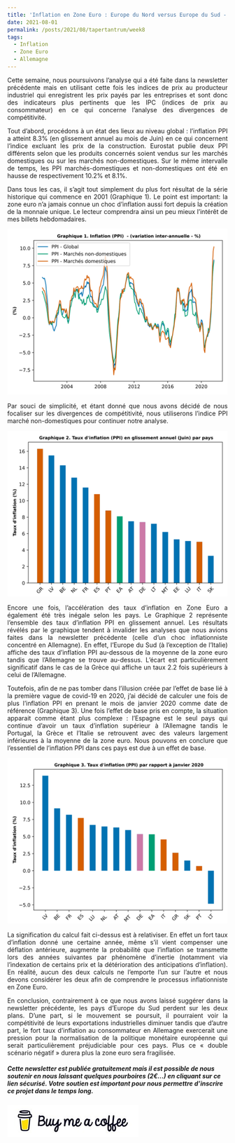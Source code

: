 ```yaml
---
title: 'Inflation en Zone Euro : Europe du Nord versus Europe du Sud - 2ème Partie'
date: 2021-08-01
permalink: /posts/2021/08/tapertantrum/week8
tags:
  - Inflation
  - Zone Euro
  - Allemagne
---
```


<p style="text-align: justify"> Cette semaine, nous poursuivons l’analyse qui a été faite dans la newsletter précédente mais en utilisant cette fois les indices de prix au producteur industriel qui enregistrent les prix payés par les entreprises et sont donc des indicateurs plus pertinents que les IPC (indices de prix au consommateur) en ce qui concerne l’analyse des divergences de compétitivité. </p>

<p style='text-align: justify;'> Tout d’abord, procédons à un état des lieux au niveau global : l’inflation PPI a atteint 8.3% (en glissement annuel au mois de Juin) en ce qui concernent l’indice excluant les prix de la construction. Eurostat publie deux PPI différents selon que les produits concernés soient vendus sur les marchés domestiques ou sur les marchés non-domestiques. Sur le même intervalle de temps, les PPI marchés-domestiques et non-domestiques ont été en hausse de respectivement 10.2% et 8.1%.</p>

<p style='text-align: justify;'> Dans tous les cas, il s’agit tout simplement du plus fort résultat de la série historique qui commence en 2001 (Graphique 1). Le point est important: la zone euro n’a jamais connue un choc d’inflation aussi fort depuis la création de la monnaie unique. Le lecteur comprendra ainsi un peu mieux l’intérêt de mes billets hebdomadaires. </p>

![image](https://raw.githubusercontent.com/ASLlohmann/asllohmann.github.io/master/_posts/images/Figure_1_issue8.svg)

<p style='text-align: justify;'> Par souci de simplicité, et étant donné que nous avons décidé de nous focaliser sur les divergences de compétitivité, nous utiliserons l’indice PPI marché non-domestiques pour continuer notre analyse. </p>

![image](https://raw.githubusercontent.com/ASLlohmann/asllohmann.github.io/master/_posts/images/Figure_2_issue8.svg)

<p style='text-align: justify;'> Encore une fois, l’accélération des taux d’inflation en Zone Euro a également été très inégale selon les pays. Le Graphique 2 représente l’ensemble des taux d’inflation PPI en glissement annuel. Les résultats révélés par le graphique tendent à invalider les analyses que nous avions faites dans la newsletter précédente (celle d’un choc inflationniste concentré en Allemagne). En effet, l’Europe du Sud (à l’exception de l’Italie) affiche des taux d’inflation PPI au-dessous de la moyenne de la zone euro tandis que l’Allemagne se trouve au-dessus. L’écart est particulièrement significatif dans le cas de la Grèce qui affiche un taux 2.2 fois supérieurs à celui de l’Allemagne.</p>

<p style='text-align: justify;'> Toutefois, afin de ne pas tomber dans l’illusion créée par l’effet de base lié à la première vague  de covid-19 en 2020, j’ai décidé de calculer une fois de plus l’inflation PPI en prenant le mois de janvier 2020 comme date de référence (Graphique 3). Une fois l’effet de base pris en compte, la situation apparait comme étant plus complexe : l’Espagne est le seul pays qui continue d’avoir un taux d’inflation supérieur à l’Allemagne tandis le Portugal, la Grèce et l’Italie se retrouvent avec des valeurs largement inférieures à la moyenne de la zone euro. Nous pouvons en conclure que l’essentiel de l’inflation PPI dans ces pays est due à un effet de base.  </p>

![image](https://raw.githubusercontent.com/ASLlohmann/asllohmann.github.io/master/_posts/images/Figure_3_issue8.svg)

<p style='text-align: justify;'> La signification du calcul fait ci-dessus est à relativiser. En effet un fort taux d’inflation donné une certaine année, même s’il vient compenser une déflation antérieure, augmente la probabilité que l’inflation se transmette lors des années suivantes par phénomène d’inertie (notamment via l’indexation de certains prix et la détérioration des anticipations d’inflation). En réalité, aucun des deux calculs ne l’emporte l’un sur l’autre et nous devons considérer les deux afin de comprendre le processus inflationniste en Zone Euro.  </p>

<p style='text-align: justify;'> En conclusion, contrairement à ce que nous avons laissé suggérer dans la newsletter précédente, les pays d’Europe du Sud perdent sur les deux plans. D’une part, si le mouvement se poursuit, il pourraient voir la compétitivité de leurs exportations industrielles diminuer tandis que d’autre part, le fort taux d’inflation au consommateur en Allemagne exercerait une pression pour la normalisation de la politique monétaire européenne qui serait particulièrement préjudiciable pour ces pays.  Plus ce « double scénario négatif » durera plus la zone euro sera fragilisée. </p>


##### Cette newsletter est publiée gratuitement mais il est possible de nous soutenir en nous laissant quelques pourboires (2€...) en cliquant sur ce lien sécurisé. __Votre soutien est important pour nous permettre d’inscrire ce projet dans le temps long.__ 

[![Buy me a coffee](https://github.com/ASLlohmann/asllohmann.github.io/blob/master/images/bmc.jpeg?raw=true)](https://www.buymeacoffee.com/AlexSebLohmann)

